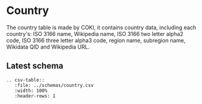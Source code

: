 # Country
The country table is made by COKI, it contains country data, including each country's: ISO 3166 name, Wikipedia name,
ISO 3166 two letter alpha2 code, ISO 3166 three letter alpha3 code, region name, subregion name, Wikidata QID and
Wikipedia URL.

## Latest schema
``` eval_rst
.. csv-table::
   :file: ../schemas/country.csv
   :width: 100%
   :header-rows: 1
```